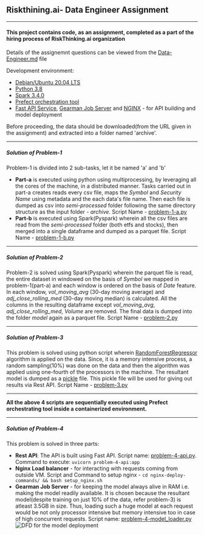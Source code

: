 ## Riskthining.ai- Data Engineer Assignment

------------


#### This project contains code, as an assignment, completed as a part of the hiring process of RiskThinking.ai organization

Details of the assignemnt questions can be viewed from the [Data-Engineer.md](https://github.com/Chanpreet-Singh/riskthining-ai-assignment/blob/main/Data-Engineer.md "Data-Engineer.md") file

Development environment:
- [Debian/Ubuntu 20.04 LTS](https://releases.ubuntu.com/focal/ "Debian/Ubuntu 20.04 LTS")
- [Python 3.8](https://www.python.org/downloads/release/python-380/ "Python 3.8")
- [Spark 3.4.0](https://spark.apache.org/releases/spark-release-3-4-0.html "Spark 3.4.0")
- [Prefect orchestration tool](https://www.prefect.io/ "Prefect orchestration tool")
- [Fast API Service](https://fastapi.tiangolo.com/ "Fast API Service"), [Gearman Job Server](http://gearman.org/ "Gearman Job Server") and [NGINX](https://www.nginx.com/ "NGINX") - for API building and model deployment

Before proceeding, the data should be downloaded(from the URL  given in the assignment) and extracted into a folder named 'archive'.

------------
##### Solution of Problem-1
Problem-1 is divided into 2 sub-tasks, let it be named 'a' and 'b'
- **Part-a** is executed using python using multiprocessing, by leveraging all the cores of the machine, in a distributed manner. Tasks carried out in part-a creates reads every csv file, maps the *Symbol* and *Security Name* using metadata and the each data's file name. Then each file is dumped as csv into *semi-processed* folder following the same directory structure as the input folder - *archive*.
Script Name - [problem-1-a.py](https://github.com/Chanpreet-Singh/riskthining-ai-assignment/blob/main/problem-1-a.py "problem-1-a.py")
- **Part-b** is executed using Spark(Pyspark) wherein all the csv files are read from the *semi-processed* folder (both etfs and stocks), then merged into a single dataframe and dumped as a parquet file.
Script Name - [problem-1-b.py](https://github.com/Chanpreet-Singh/riskthining-ai-assignment/blob/main/problem-1-b.py "problem-1-b.py")

------------
##### Solution of Problem-2
Problem-2 is solved using Spark(Pyspark) wherein the parquet file is read, the entire dataset in windowed on the basis of *Symbol* we mapped in problem-1(part-a) and each window is ordered on the basis of *Date* feature. In each window, *vol_moving_avg* (30-day moving average) and *adj_close_rolling_med* (30-day moving median) is calculated. All the columns in the resulting dataframe except *vol_moving_avg*, *adj_close_rolling_med*, *Volume* are removed. The final data is dumped into the folder *model* again as a parquet file.
Script Name - [problem-2.py](https://github.com/Chanpreet-Singh/riskthining-ai-assignment/blob/main/problem-2.py "problem-2.py")

------------
##### Solution of Problem-3
This problem is solved using python script wherein [RandomForestRegressor](https://scikit-learn.org/stable/modules/generated/sklearn.ensemble.RandomForestRegressor.html "RandomForestRegressor") algorithm is applied on the data. Since, it is a memory intensive process, a random sampling(10%) was done on the data and then the algorithm was applied using one-fourth of the processors in the machine. The resultant model is dumped as a [pickle](https://docs.python.org/3/library/pickle.html "pickle") file. This pickle file will be used for giving out results via Rest API.
Script Name - [problem-3.py](https://github.com/Chanpreet-Singh/riskthining-ai-assignment/blob/main/problem-3.py "problem-3.py")

------------
**All the above 4 scripts are sequentially executed using Prefect orchestrating tool inside a containerized environment.**

------------
##### Solution of Problem-4
This problem is solved in three parts:
- **Rest API**: The API is built using Fast API. Script name: [problem-4-api.py](https://github.com/Chanpreet-Singh/riskthining-ai-assignment/blob/main/problem-4-api.py "problem-4-api.py"). Command to execute: `uvicorn problem-4-api:app`
- **Nginx Load balancer** - for interacting with requests coming from outside VM. Script and Command to setup nginx - `cd nginx-deploy-commands/ && bash setup_nginx.sh`
- **Gearman Job Server** - for keeping the model always alive in RAM i.e. making the model readily available. It is chosen because the resultant model(despite training on just 10% of the data, refer problem-3) is atleast 3.5GB in size. Thus, loading such a huge model at each request would be not only processor intensive but memory intensive too in case of high concurrent requests. Script name: [problem-4-model_loader.py](https://github.com/Chanpreet-Singh/riskthining-ai-assignment/blob/main/problem-4-model_loader.py "problem-4-model_loader.py")
![DFD for the model deployment](https://dalu-my.sharepoint.com/:i:/g/personal/ch835893_dal_ca/EVRIMzFYj3lPqihabuEuljkB2V1C2VX8a4k3dUjydXyPXg?e=YZA1AB)
